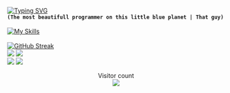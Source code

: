 [![Typing SVG](https://readme-typing-svg.herokuapp.com?font=Fira+Code&pause=1000&color=02F6F7&width=435&lines=Taku+The+Monarch)](https://git.io/typing-svg)<br>
**`(The most beautifull programmer on this little blue planet | That guy)`** 
<br><br>
[![My Skills](https://skillicons.dev/icons?i=github,git,linux,html,css,js,ts,react,vercel,nextjs,tailwind,bootstrap,nodejs,express,figma,mongodb,jest,nestjs,xd,postman,webpack,codepen,graphql,figma,materialui,vim,vue,visualstudio,vscode,stackoverflow,c,cs,cpp,babel,dotnet,mysql,&perline=12)](https://skillicons.dev)
<br><br>
[![GitHub Streak](https://github-readme-streak-stats.herokuapp.com?user=mrtaku&theme=react&hide_border=true&border_radius=4&card_width=684)](https://git.io/streak-stats)
<br>
![](https://github-profile-summary-cards.vercel.app/api/cards/most-commit-language?username=mrtaku&theme=react)
![](http://github-profile-summary-cards.vercel.app/api/cards/repos-per-language?username=mrtaku&theme=react)
<br>
![](https://github-profile-summary-cards.vercel.app/api/cards/stats?username=mrtaku&theme=react)
![](https://github-profile-summary-cards.vercel.app/api/cards/productive-time?username=mrtaku&theme=react&utcOffset=8)
<br>
<p align="center"> 
  Visitor count<br>
  <img src="https://profile-counter.glitch.me/mrtaku/count.svg" />
</p>
